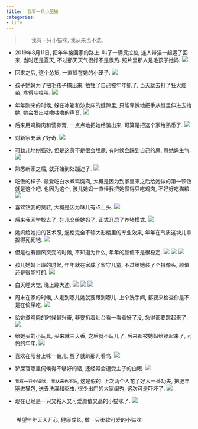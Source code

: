 ```yaml
---
title:  我有一只小肥猫
categories:
- life
---
```


> &emsp;&emsp;我有一只小猫咪, 我从来也不洗.

* 2019年8月11日, 把年年接回家的路上. 叫了一辆货拉拉, 连人带猫一起运了回来, 当时还是夏天, 不过那天天气很好不是很热. 照片里那人是毛孩子她妈.
![](/assets/images/feinian/feinian_0.jpg)

* 回来之后, 这个怂货, 一直躲在她的小笼子.
![](/assets/images/feinian/feinian_1.jpg)

* 孩子她妈为了把毛孩子搞出来, 牺牲了自己被年年抓了, 当天就去打了狂犬疫苗, 疼得哇哇叫.
![](/assets/images/feinian/feinian_2.jpg)


* 年年刚来的时候, 躲在冰箱和沙发床的缝隙里, 只能卑微地把手从缝里伸进去撸她, 她会发出咕噜咕噜的声音.
![](/assets/images/feinian/feinian_3.jpg)

* 后来用鸡胸肉和营养膏, 一点点地把她给骗出来, 可算是把这个家给熟悉了.
![](/assets/images/feinian/feinian_4.jpg)

* 对新家充满了好奇.
![](/assets/images/feinian/feinian_5.jpg)

* 可劲儿地刨猫砂, 但是这货不是很会埋屎, 有时候会踩到自己的屎, 惹她妈生气.
![](/assets/images/feinian/feinian_6.jpg)

* 熟悉新家之后, 就开始到处蹦迪了.
![](/assets/images/feinian/feinian_7.jpg)

* 吃饭的样子. 最爱吃白水煮鸡胸肉, 大概是因为到家里来之后给她做的第一顿饭就是这个吧. 也因为这个, 孩儿她妈一直怪我把她惯得只吃鸡肉, 不好好吃猫粮.
![](/assets/images/feinian/feinian_8.jpg)

* 喜欢钻我的臭鞋, 大概是因为味儿有点上头.
![](/assets/images/feinian/feinian_9.jpg)

* 后来我回学校去了, 娃儿交给她妈了, 正式开启了养猪模式.
![](/assets/images/feinian/feinian_10.jpg)

* 她妈给她拍的艺术照, 逼格完全不输大影楼里的专业效果, 年年在气质这块儿拿捏得死死地.
![](/assets/images/feinian/feinian_11.jpg)

* 但是也有画风突变的时候, 不知道为什么, 年年的颜值不是很稳定.
![](/assets/images/feinian/feinian_12.jpg)
![](/assets/images/feinian/feinian_13.jpg)
![](/assets/images/feinian/feinian_14.jpg)

* 孩儿她妈上班的时候, 年年就在家成了留守儿童, 不过给她装了个摄像头, 颜值还是很能打的.
![](/assets/images/feinian/feinian_15.jpg)

* 白天睡大觉, 晚上蹦大迪.
![](/assets/images/feinian/feinian_16.jpg)
![](/assets/images/feinian/feinian_17.jpg)
![](/assets/images/feinian/feinian_18.jpg)

* 周末在家的时候, 人走到哪儿她就要跟到哪儿. 上个洗手间, 都要来检查你是不是在偷屎吃.
![](/assets/images/feinian/feinian_19.jpg)

* 给她煮鸡肉的时候最兴奋, 非要扒着灶台看一看煮好了没, 急得都要跳起来了.
![](/assets/images/feinian/feinian_20.jpg)

* 给她买的小玩具, 买来就三天香, 之后就不玩儿了, 后来都被她妈给锁起来了, 可怜的年年.
![](/assets/images/feinian/feinian_25.jpg)

* 喜欢在阳台上咪一会儿, 醒了就趴那儿看鸟.
![](/assets/images/feinian/feinian_21.jpg)

* 铲屎官哪里伺候得不够好的话, 还经常会遭受主子的白眼.
![](/assets/images/feinian/feinian_22.jpg)

* `我有一只小猫咪, 我从来也不洗`, 这是假的. 上次两个人花了好大一番功夫, 把肥年塞进猫包, 送去洗澡和驱虫. 很少出门的大家闺秀, 这次可是吓坏了.
![](/assets/images/feinian/feinian_23.jpg)

* 现在已经是一只又粘人又可爱颜值又高的小猫咪了.
![](/assets/images/feinian/feinian_24.jpg)

<br
/>
&emsp;&emsp;希望年年天天开心, 健康成长, 做一只柔软可爱的小猫咪!